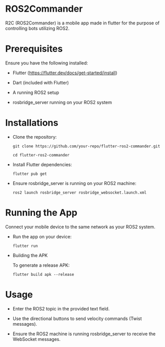 # ROS2Commander

R2C (ROS2Commander) is a mobile app made in flutter for the purpose of controlling bots utilizing ROS2.

# Prerequisites

Ensure you have the following installed:

- Flutter (https://flutter.dev/docs/get-started/install)

- Dart (included with Flutter)

- A running ROS2 setup

- rosbridge_server running on your ROS2 system

# Installations

- Clone the repository:

    ```git clone https://github.com/your-repo/flutter-ros2-commander.git ```

    ```cd flutter-ros2-commander``` 

- Install Flutter dependencies:

    ```flutter pub get```

- Ensure rosbridge_server is running on your ROS2 machine:

    ```ros2 launch rosbridge_server rosbridge_websocket.launch.xml```

# Running the App

Connect your mobile device to the same network as your ROS2 system.

- Run the app on your device:

    ```flutter run```

- Building the APK

    To generate a release APK:

    ```flutter build apk --release```

# Usage

- Enter the ROS2 topic in the provided text field.

- Use the directional buttons to send velocity commands (Twist messages).

- Ensure the ROS2 machine is running rosbridge_server to receive the WebSocket messages.
